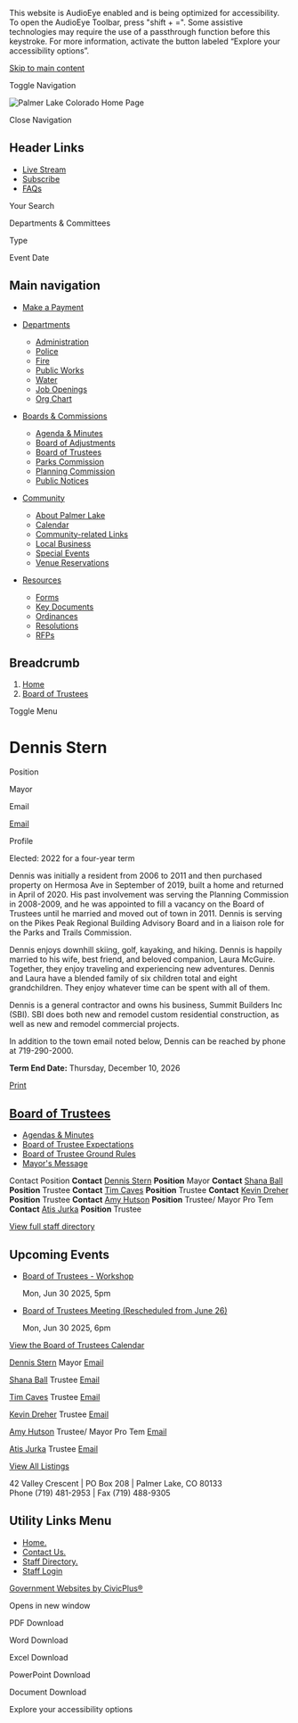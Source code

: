 This website is AudioEye enabled and is being optimized for accessibility. To open the AudioEye Toolbar, press "shift + =". Some assistive technologies may require the use of a passthrough function before this keystroke. For more information, activate the button labeled “Explore your accessibility options”.

[Skip to main content](https://www.townofpalmerlake.com/bc-bot/directory-listing/dennis-stern/)

Toggle Navigation

![Palmer Lake Colorado Home Page](https://www.townofpalmerlake.com/themes/custom/palmerlakeco/palmerlakeco_theme/logo.png)

Close Navigation

## Header Links

- [Live Stream](https://youtube.com/live/1-usV9Ci2h0?feature=share "(opens in a new window)")
- [Subscribe](https://www.townofpalmerlake.com/portal "Click here to subscribe to one or more Town subscription lists.")
- [FAQs](https://www.townofpalmerlake.com/faqs)

Your Search

Departments &amp; Committees

Type

Event Date

## Main navigation

- [Make a Payment](https://www.townofpalmerlake.com/community/page/make-payment)
- [Departments](https://www.townofpalmerlake.com/departments)
  
  - [Administration](https://www.townofpalmerlake.com/administration)
  - [Police](https://www.townofpalmerlake.com/police)
  - [Fire](https://www.townofpalmerlake.com/fire)
  - [Public Works](https://www.townofpalmerlake.com/pw)
  - [Water](https://www.townofpalmerlake.com/water)
  - [Job Openings](https://www.townofpalmerlake.com/jobs)
  - [Org Chart](https://www.townofpalmerlake.com/administration/page/org-chart)
- [Boards &amp; Commissions](https://www.townofpalmerlake.com/bc)
  
  - [Agenda &amp; Minutes](https://www.townofpalmerlake.com/meetings/recent)
  - [Board of Adjustments](https://www.townofpalmerlake.com/bc-boa)
  - [Board of Trustees](https://www.townofpalmerlake.com/bc-bot)
  - [Parks Commission](https://www.townofpalmerlake.com/bc-parks)
  - [Planning Commission](https://www.townofpalmerlake.com/bc-pc)
  - [Public Notices](https://www.townofpalmerlake.com/news?search=&field_news_type_value_1%5Bpublic_notice%5D=public_notice)
- [Community](https://www.townofpalmerlake.com/community)
  
  - [About Palmer Lake](https://www.townofpalmerlake.com/community/page/about-palmer-lake)
  - [Calendar](https://www.townofpalmerlake.com/calendar)
  - [Community-related Links](https://www.townofpalmerlake.com/community/page/community-related-links)
  - [Local Business](https://www.townofpalmerlake.com/community/page/local-business)
  - [Special Events](https://www.townofpalmerlake.com/community/page/special-events)
  - [Venue Reservations](https://www.townofpalmerlake.com/administration/page/town-palmer-lake-venues)
- [Resources](https://www.townofpalmerlake.com/resources)
  
  - [Forms](https://www.townofpalmerlake.com/forms)
  - [Key Documents](https://www.townofpalmerlake.com/document-library?search=&category%5B246%5D=246)
  - [Ordinances](https://www.townofpalmerlake.com/ordinances)
  - [Resolutions](https://www.townofpalmerlake.com/resolutions)
  - [RFPs](https://www.townofpalmerlake.com/rfps)

## Breadcrumb

1. [Home](https://www.townofpalmerlake.com)
2. [Board of Trustees](https://www.townofpalmerlake.com/bc-bot)

Toggle Menu

# Dennis Stern

Position

Mayor

Email

[Email](https://www.townofpalmerlake.com/email-contact/node/16741/field_email "Email Dennis  Stern (opens in a new window)")

Profile

Elected: 2022 for a four-year term

Dennis was initially a resident from 2006 to 2011 and then purchased property on Hermosa Ave in September of 2019, built a home and returned in April of 2020. His past involvement was serving the Planning Commission in 2008-2009, and he was appointed to fill a vacancy on the Board of Trustees until he married and moved out of town in 2011. Dennis is serving on the Pikes Peak Regional Building Advisory Board and in a liaison role for the Parks and Trails Commission. 

Dennis enjoys downhill skiing, golf, kayaking, and hiking. Dennis is happily married to his wife, best friend, and beloved companion, Laura McGuire. Together, they enjoy traveling and experiencing new adventures. Dennis and Laura have a blended family of six children total and eight grandchildren. They enjoy whatever time can be spent with all of them.

Dennis is a general contractor and owns his business, Summit Builders Inc (SBI). SBI does both new and remodel custom residential construction, as well as new and remodel commercial projects.

In addition to the town email noted below, Dennis can be reached by phone at 719-290-2000.

**Term End Date:** Thursday, December 10, 2026

[Print](https://www.townofpalmerlake.com/print/pdf/node/16741)

## [Board of Trustees](https://www.townofpalmerlake.com/bc-bot)

- [Agendas &amp; Minutes](https://www.townofpalmerlake.com/meetings/recent?boards-commissions=98&combine=&department=All&field_smart_date_end_value=&field_smart_date_value_1=)
- [Board of Trustee Expectations](https://www.townofpalmerlake.com/bc-bot/page/board-trustee-expectations)
- [Board of Trustee Ground Rules](https://www.townofpalmerlake.com/bc-bot/page/board-trustee-ground-rules)
- [Mayor's Message](https://www.townofpalmerlake.com/bc-bot/page/mayors-message-0)

Contact Position **Contact** [Dennis Stern](https://www.townofpalmerlake.com/bc-bot/directory-listing/dennis-stern) **Position** Mayor **Contact** [Shana Ball](https://www.townofpalmerlake.com/bc-bot/directory-listing/shana-ball) **Position** Trustee **Contact** [Tim Caves](https://www.townofpalmerlake.com/bc-bot/directory-listing/tim-caves) **Position** Trustee **Contact** [Kevin Dreher](https://www.townofpalmerlake.com/bc-bot/directory-listing/kevin-dreher) **Position** Trustee **Contact** [Amy Hutson](https://www.townofpalmerlake.com/bc-bot/directory-listing/amy-hutson) **Position** Trustee/ Mayor Pro Tem **Contact** [Atis Jurka](https://www.townofpalmerlake.com/bc-bot/directory-listing/atis-jurka) **Position** Trustee

[View full staff directory](https://www.townofpalmerlake.com/directory)

## Upcoming Events

- [Board of Trustees - Workshop](https://www.townofpalmerlake.com/bc-bot/meeting/board-trustees-workshop-30)
  
  Mon, Jun 30 2025, 5pm
- [Board of Trustees Meeting (Rescheduled from June 26)](https://www.townofpalmerlake.com/bc-bot/meeting/board-trustees-meeting-rescheduled-june-26)
  
  Mon, Jun 30 2025, 6pm

[View the Board of Trustees Calendar](https://www.townofpalmerlake.com/calendar?boards-commissions=98)

[Dennis Stern](https://www.townofpalmerlake.com/bc-bot/directory-listing/dennis-stern) Mayor [Email](https://www.townofpalmerlake.com/email-contact/node/16741/field_email/sidebar_standard "Email Dennis  Stern (opens in a new window)")

[Shana Ball](https://www.townofpalmerlake.com/bc-bot/directory-listing/shana-ball) Trustee [Email](https://www.townofpalmerlake.com/email-contact/node/16746/field_email/sidebar_standard "Email Shana  Ball (opens in a new window)")

[Tim Caves](https://www.townofpalmerlake.com/bc-bot/directory-listing/tim-caves) Trustee [Email](https://www.townofpalmerlake.com/email-contact/node/16761/field_email/sidebar_standard "Email Tim Caves (opens in a new window)")

[Kevin Dreher](https://www.townofpalmerlake.com/bc-bot/directory-listing/kevin-dreher) Trustee [Email](https://www.townofpalmerlake.com/email-contact/node/16751/field_email/sidebar_standard "Email Kevin  Dreher (opens in a new window)")

[Amy Hutson](https://www.townofpalmerlake.com/bc-bot/directory-listing/amy-hutson) Trustee/ Mayor Pro Tem [Email](https://www.townofpalmerlake.com/email-contact/node/16766/field_email/sidebar_standard "Email Amy Hutson (opens in a new window)")

[Atis Jurka](https://www.townofpalmerlake.com/bc-bot/directory-listing/atis-jurka) Trustee [Email](https://www.townofpalmerlake.com/email-contact/node/16756/field_email/sidebar_standard "Email Atis Jurka (opens in a new window)")

[View All Listings](https://www.townofpalmerlake.com/directory)

42 Valley Crescent | PO Box 208 | Palmer Lake, CO 80133  
Phone (719) 481-2953 | Fax (719) 488-9305

## Utility Links Menu

- [Home.](https://www.townofpalmerlake.com)
- [Contact Us.](https://www.townofpalmerlake.com/contact-us)
- [Staff Directory.](https://www.townofpalmerlake.com/directory)
- [Staff Login](https://www.townofpalmerlake.com/login?current=%2Fadministration%2Fpage%2Fdu-5k-10k-dash-and-kids-fun-run-6924)

[Government Websites by CivicPlus®](https://www.civicplus.com "(opens in a new window)")

Opens in new window

PDF Download

Word Download

Excel Download

PowerPoint Download

Document Download

Explore your accessibility options